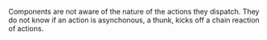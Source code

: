 
Components are not aware of the nature of the actions they dispatch. They do not know if an action is asynchonous, a thunk, kicks off a chain reaction of actions.
